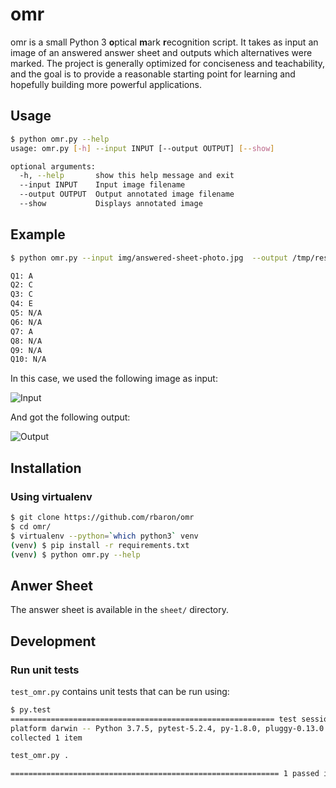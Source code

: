 # omr
omr is a small Python 3 **o**ptical **m**ark **r**ecognition script. It takes as input an image of an answered answer sheet and outputs which alternatives were marked. The project is generally optimized for conciseness and teachability, and the goal is to provide a reasonable starting point for learning and hopefully building more powerful applications.

## Usage
```sh
$ python omr.py --help
usage: omr.py [-h] --input INPUT [--output OUTPUT] [--show]

optional arguments:
  -h, --help       show this help message and exit
  --input INPUT    Input image filename
  --output OUTPUT  Output annotated image filename
  --show           Displays annotated image
```

## Example
```sh
$ python omr.py --input img/answered-sheet-photo.jpg  --output /tmp/results.png --show

Q1: A
Q2: C
Q3: C
Q4: E
Q5: N/A
Q6: N/A
Q7: A
Q8: N/A
Q9: N/A
Q10: N/A
```

In this case, we used the following image as input:

<img src="http://i.imgur.com/JTAgYNF.jpg" alt="Input" style="max-width: 50%;"/>

And got the following output:

<img src="http://i.imgur.com/4n9fKFF.png" alt="Output" style="max-width: 50%;"/>

## Installation
### Using virtualenv
```sh
$ git clone https://github.com/rbaron/omr
$ cd omr/
$ virtualenv --python=`which python3` venv
(venv) $ pip install -r requirements.txt
(venv) $ python omr.py --help
```

## Anwer Sheet
The answer sheet is available in the `sheet/` directory.

## Development
### Run unit tests
`test_omr.py` contains unit tests that can be run using:

```bash
$ py.test
=========================================================== test session starts ===========================================================
platform darwin -- Python 3.7.5, pytest-5.2.4, py-1.8.0, pluggy-0.13.0
collected 1 item

test_omr.py .                                                                                                                       [100%]

============================================================ 1 passed in 0.31s ============================================================
```

